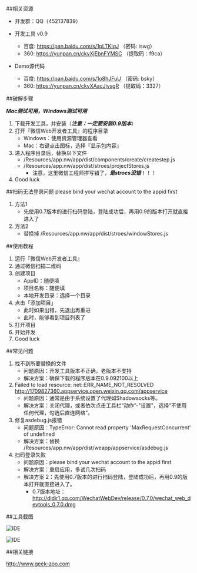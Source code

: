 ##相关资源

* 开发群：QQ（452137839）

* 开发工具 v0.9
	* 百度: https://pan.baidu.com/s/1pLTKIqJ （密码: iswg）
	* 360: https://yunpan.cn/ckvXjEbnFYMSC （提取码：f9ca）

* Demo源代码
	* 百度: https://pan.baidu.com/s/1o8hJFuU （密码: bsky）
	* 360: https://yunpan.cn/ckvXAacJjvsgR （提取码：3327）

##破解步骤

***Mac测试可用，Windows测试可用***

1. 下载开发工具，并安装（***注意：一定要安装0.9版本***）
2. 打开『微信Web开发者工具』的程序目录
	* Windows：使用资源管理器查看
	* Mac：右键点击图标，选择『显示包内容』
3. 进入程序目录后，替换以下文件
	* /Resources/app.nw/app/dist/components/create/createstep.js
	* /Resources/app.nw/app/dist/stroes/projectStores.js
		* 注意，这里微信工程师拼写错了，***是stroes没错***！！！
4. Good luck

##扫码无法登录问题 please bind your wechat account to the appid first

1. 方法1
	* 先使用0.7版本的进行扫码登陆，登陆成功后，再用0.9的版本打开就直接进入了
2. 方法2
	* 替换掉 /Resources/app.nw/app/dist/stroes/windowStores.js

##使用教程

1. 运行『微信Web开发者工具』
2. 通过微信扫描二维码
3. 创建项目
	* AppID：随便填
	* 项目名称：随便填
	* 本地开发目录：选择一个目录
4. 点击「添加项目」
	* 此时如果出错，先退出再重进
	* 此时，能够看到项目列表了
5. 打开项目
6. 开始开发
7. Good luck

##常见问题
1. 找不到所要替换的文件
	* 问题原因：开发工具版本不正确，老版本不支持
	* 解决方案：确保下载的程序版本在0.9.092100以上
2. Failed to load resource: net::ERR_NAME_NOT_RESOLVED http://1709827360.appservice.open.weixin.qq.com/appservice
	* 问题原因：通常是由于系统设置了代理如Shadowsocks等。
	* 解决方案：关闭代理，或者依次点击工具栏“动作”-"设置"，选择“不使用任何代理，勾选后直连网络”。
3. 修复asdebug.js报错
	* 问题原因：TypeError: Cannot read property 'MaxRequestConcurrent' of undefined
	* 解决方案：替换 /Resources/app.nw/app/dist/weapp/appservice/asdebug.js	
4. 扫码登录失败
	* 问题原因：please bind your wechat account to the appid first
	* 解决方案：重启应用，多试几次扫码
	* 解决方案 2：先使用0.7版本的进行扫码登陆，登陆成功后，再用0.9的版本打开就直接进入了。 
	  * 0.7版本地址：http://dldir1.qq.com/WechatWebDev/release/0.7.0/wechat_web_devtools_0.7.0.dmg

##工具截图

![IDE](https://cloud.githubusercontent.com/assets/876707/18745196/f4f0488e-80f3-11e6-844b-f45d7e52a23c.png)

![IDE](https://cloud.githubusercontent.com/assets/876707/18745200/f7a74870-80f3-11e6-83cf-df00f7f87f56.png)

##相关链接

http://www.geek-zoo.com

